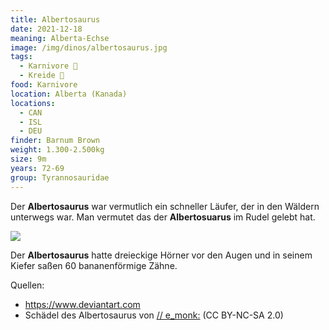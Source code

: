 ```yaml
---
title: Albertosaurus
date: 2021-12-18
meaning: Alberta-Echse
image: /img/dinos/albertosaurus.jpg
tags:
  - Karnivore 🥩
  - Kreide 🦴
food: Karnivore
location: Alberta (Kanada)
locations:
  - CAN
  - ISL
  - DEU
finder: Barnum Brown
weight: 1.300-2.500kg
size: 9m
years: 72-69
group: Tyrannosauridae
---
```

Der **Albertosaurus** war vermutlich ein schneller Läufer, der in den Wäldern unterwegs war. Man vermutet das der **Albertosuarus** im Rudel gelebt hat. 

![](/img/dinos/albertosaurus-schädel.jfif)

Der **Albertosaurus** hatte dreieckige Hörner vor den Augen und in seinem Kiefer saßen 60 bananenförmige Zähne. 

Quellen:

* <https://www.deviantart.com>
* Schädel des Albertosaurus von  [// e_monk:](https://secure.flickr.com/photos/e_monk/)  (CC BY-NC-SA 2.0)